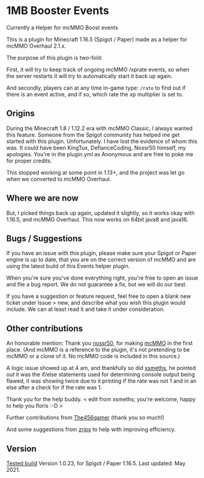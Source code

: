 # 1MB Booster Events

Currently a Helper for mcMMO Boost events

This is a plugin for Minecraft 1.16.5 (Spigot / Paper) made as a helper for mcMMO Overhaul 2.1.x. 

The purpose of this plugin is two-fold:

First, it will try to keep track of ongoing mcMMO /xprate events, so when the server restarts it will try to automatically start it back up again. 

And secondly, players can at any time in-game type: `/rate` to find out if there is an event active, and if so, which rate the xp multiplier is set to.

## Origins

During the Minecraft 1.8 / 1.12.2 era with mcMMO Classic, I always wanted this feature. Someone from the Spigot community has helped me get started with this plugin. Unfortunately. I have lost the evidence of whom this was. It could have been KingTux, DefianceCoding, Nossr50 himself, my apologies. You're in the plugin.yml as Anonymous and are free to poke me for proper credits. 

This stopped working at some point in 1.13+, and the project was let go when we converted to mcMMO Overhaul.

## Where we are now

But, I picked things back up again, updated it slightly, so it works okay with 1.16.5, and mcMMO Overhaul. This now works on 64bit java8 and java16.

## Bugs / Suggestions

If you have an issue with this plugin, please make sure your Spigot or Paper engine is up to date, that you are on the correct version of mcMMO and are using the latest build of this Events helper plugin. 

When you're sure you've done everything right, you're free to open an issue and file a bug report. We do not guarantee a fix, but we will do our best.

If you have a suggestion or feature request, feel free to open a blank new ticket under Issue > new, and describe what you wish this plugin would include. We can at least read it and take it under consideration. 

## Other contributions

An honorable mention: Thank you [nossr50](https://github.com/nossr50), for making [mcMMO](https://github.com/mcMMO-Dev/mcMMO) in the first place. (And mcMMO is a reference to the plugin, it's not pretending to be mcMMO or a clone of it. No mcMMO code is included in this source.)

A logic issue showed up at 4 am, and thankfully so did [xsmeths](https://github.com/xsmeths/), he pointed out it was the if/else statements used for determining console output being flawed, it was showing twice due to it printing if the rate was not 1 and in an else after a check for if the rate was 1.

Thank you for the help buddy. < edit from xsmeths; you're welcome, happy to help you floris :-D > <Hugs>

Further contributions from [The456gamer](https://github.com/the456gamer) (thank you so much!)

And some suggestions from [zrips](https://github.com/zrips/) to help with improving efficiency.

## Version

[Tested build](https://github.com/mrfloris/mcmmoevent/releases) Version 1.0.23, for Spigot / Paper 1.16.5. Last updated: May 2021.

